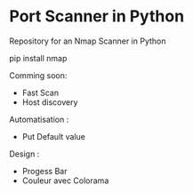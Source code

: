 # Port Scanner in Python
Repository for an Nmap Scanner in Python

pip install nmap

Comming soon:

- Fast Scan
- Host discovery

Automatisation :
- Put Default value

Design :
- Progess Bar
- Couleur avec Colorama
